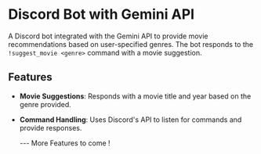 # Discord Bot with Gemini API

A Discord bot integrated with the Gemini API to provide movie recommendations based on user-specified genres. 
The bot responds to the `!suggest_movie <genre>` command with a movie suggestion.

## Features

- **Movie Suggestions**: Responds with a movie title and year based on the genre provided.
- **Command Handling**: Uses Discord's API to listen for commands and provide responses.

  --- More Features to come !
